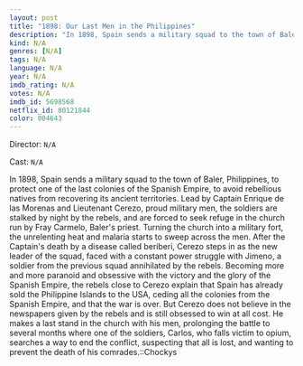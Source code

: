 ```yaml
---
layout: post
title: "1898: Our Last Men in the Philippines"
description: "In 1898, Spain sends a military squad to the town of Baler, Philippines, to protect one of the last colonies of the Spanish Empire, to avoid rebellious natives from recovering its ancient territories. Lead by Captain Enrique de las Morenas and Lieutenant Cerezo, proud military men, the soldiers are stalked by night by the rebels, and are forced to seek refuge in the church run by Fray Carmelo, Baler's priest. Turning the church into a military fort, the unrelenting heat a.."
kind: N/A
genres: [N/A]
tags: N/A 
language: N/A
year: N/A
imdb_rating: N/A
votes: N/A
imdb_id: 5698568
netflix_id: 80121844
color: 004643
---
```

Director: `N/A`  

Cast: `N/A` 

In 1898, Spain sends a military squad to the town of Baler, Philippines, to protect one of the last colonies of the Spanish Empire, to avoid rebellious natives from recovering its ancient territories. Lead by Captain Enrique de las Morenas and Lieutenant Cerezo, proud military men, the soldiers are stalked by night by the rebels, and are forced to seek refuge in the church run by Fray Carmelo, Baler's priest. Turning the church into a military fort, the unrelenting heat and malaria starts to sweep across the men. After the Captain's death by a disease called beriberi, Cerezo steps in as the new leader of the squad, faced with a constant power struggle with Jimeno, a soldier from the previous squad annihilated by the rebels. Becoming more and more paranoid and obsessive with the victory and the glory of the Spanish Empire, the rebels close to Cerezo explain that Spain has already sold the Philippine Islands to the USA, ceding all the colonies from the Spanish Empire, and that the war is over. But Cerezo does not believe in the newspapers given by the rebels and is still obsessed to win at all cost. He makes a last stand in the church with his men, prolonging the battle to several months where one of the soldiers, Carlos, who falls victim to opium, searches a way to end the conflict, suspecting that all is lost, and wanting to prevent the death of his comrades.::Chockys